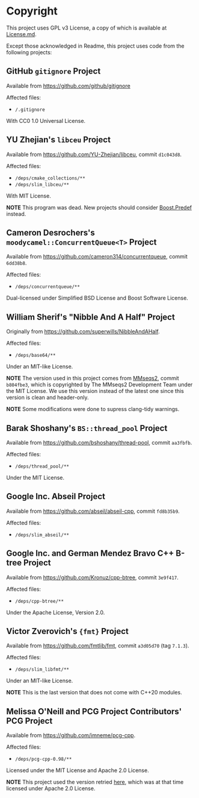 # Copyright

This project uses GPL v3 License, a copy of which is available at [License.md](../License.md).

Except those acknowledged in Readme, this project uses code from the following projects:

## GitHub `gitignore` Project

Available from <https://github.com/github/gitignore>

Affected files:

- `/.gitignore`

With CC0 1.0 Universal License.

## YU Zhejian's `libceu` Project

Available from <https://github.com/YU-Zhejian/libceu>, commit `d1c043d8`.

Affected files:

- `/deps/cmake_collections/**`
- `/deps/slim_libceu/**`
  
With MIT License.

**NOTE** This program was dead. New projects should consider [Boost.Predef](https://www.boost.org/doc/libs/1_87_0/libs/predef/doc/index.html) instead.

## Cameron Desrochers's `moodycamel::ConcurrentQueue<T>` Project

Available from <https://github.com/cameron314/concurrentqueue>, commit `6dd38b8`.

Affected files:

- `/deps/concurrentqueue/**`

Dual-licensed under Simplified BSD License and Boost Software License.

## William Sherif's "Nibble And A Half" Project

Originally from <https://github.com/superwills/NibbleAndAHalf>.

Affected files:

- `/deps/base64/**`

Under an MIT-like License.

**NOTE** The version used in this project comes from [MMseqs2](https://github.com/soedinglab/MMseqs2), commit `b804fbe3`, which is copyrighted by The MMseqs2 Development Team under the MIT License. We use this version instead of the latest one since this version is clean and header-only.

**NOTE** Some modifications were done to supress clang-tidy warnings.

## Barak Shoshany's `BS::thread_pool` Project

Available from <https://github.com/bshoshany/thread-pool>, commit `aa3fbfb`.
  
Affected files:

- `/deps/thread_pool/**`
  
Under the MIT License.

## Google Inc. Abseil Project

Available from <https://github.com/abseil/abseil-cpp>, commit `fd8b35b9`.

Affected files:

- `/deps/slim_abseil/**`

## Google Inc. and German Mendez Bravo C++ B-tree Project

Available from <https://github.com/Kronuz/cpp-btree>, commit `3e9f417`.

Affected files:

- `/deps/cpp-btree/**`

Under the Apache License, Version 2.0.

## Victor Zverovich's `{fmt}` Project

Available from <https://github.com/fmtlib/fmt>, commit `a3d05d70` (tag `7.1.3`).

Affected files:

- `/deps/slim_libfmt/**`

Under an MIT-like License.

**NOTE** This is the last version that does not come with C++20 modules.

## Melissa O'Neill and PCG Project Contributors' PCG Project

Available from <https://github.com/imneme/pcg-cpp>.

Affected files:

- `/deps/pcg-cpp-0.98/**`

Licensed under the MIT License and Apache 2.0 License.

**NOTE** This project used the version retried [here](https://www.pcg-random.org/downloads/pcg-cpp-0.98.zip), which was at that time licensed under Apache 2.0 License.
